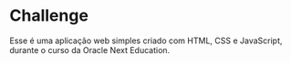 # Challenge
Esse é uma aplicação web simples criado com HTML, CSS e JavaScript, durante o curso da Oracle Next Education. 
